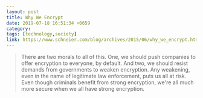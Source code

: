 ```yaml
---
layout: post
title: Why We Encrypt
date: 2019-07-18 16:51:34 +0659
category:
tags: [technology,society]
link: https://www.schneier.com/blog/archives/2015/06/why_we_encrypt.html
---
```


> There are two morals to all of this. One, we should push companies to offer encryption to everyone, by default. And two, we should resist demands from governments to weaken encryption. Any weakening, even in the name of legitimate law enforcement, puts us all at risk. Even though criminals benefit from strong encryption, we're all much more secure when we all have strong encryption.
